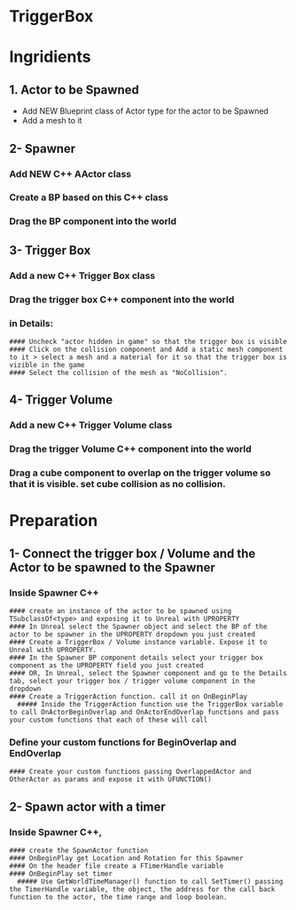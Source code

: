 # TriggerBox

# Ingridients
## 1. Actor to be Spawned
   - Add NEW Blueprint class of Actor type for the actor to be Spawned
   - Add a mesh to it

## 2- Spawner
  ### Add NEW C++ AActor class
  ### Create a BP based on this C++ class
  ### Drag the BP component into the world

## 3- Trigger Box
  ### Add a new C++ Trigger Box class
  ### Drag the trigger box C++ component into the world
  ### in Details:
    #### Uncheck "actor hidden in game" so that the trigger box is visible
    #### Click on the collision component and Add a static mesh component to it > select a mesh and a material for it so that the trigger box is vizible in the game
    #### Select the collision of the mesh as "NoCollision".

## 4- Trigger Volume
  ### Add a new C++ Trigger Volume class
  ### Drag the trigger Volume C++ component into the world
  ### Drag a cube component to overlap on the trigger volume so that it is visible. set cube collision as no collision.

# Preparation

## 1- Connect the trigger box / Volume and the Actor to be spawned to the Spawner
  ### Inside Spawner C++
    #### create an instance of the actor to be spawned using TSubclassOf<type> and exposing it to Unreal with UPROPERTY
    #### In Unreal select the Spawner object and select the BP of the actor to be spawner in the UPROPERTY dropdown you just created
    #### Create a TriggerBox / Volume instance variable. Expose it to Unreal with UPROPERTY. 
    #### In the Spawner BP component details select your trigger box component as the UPROPERTY field you just created
    #### OR, In Unreal, select the Spawner component and go to the Details tab, select your trigger box / trigger volume component in the dropdown 
    #### Create a TriggerAction function. call it on OnBeginPlay
      ##### Inside the TriggerAction function use the TriggerBox variable to call OnActorBeginOverlap and OnActorEndOverlap functions and pass your custom functions that each of these will call

  ### Define your custom functions for BeginOverlap and EndOverlap
    #### Create your custom functions passing OverlappedActor and OtherActor as params and expose it with UFUNCTION()
  
## 2- Spawn actor with a timer
  ### Inside Spawner C++,
    #### create the SpawnActor function
    #### OnBeginPlay get Location and Rotation for this Spawner
    #### On the header file create a FTimerHandle variable
    #### OnBeginPlay set timer
      ##### Use GetWorldTimeManager() function to call SetTimer() passing the TimerHandle variable, the object, the address for the call back function to the actor, the time range and loop boolean. 

